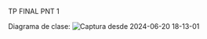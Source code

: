 TP FINAL PNT 1

Diagrama de clase:
![Captura desde 2024-06-20 18-13-01](https://github.com/fernandounias/NT1-TP_FINAL/assets/54634314/0d7e6d7e-d93b-4643-b842-4561e8ffa4d9)
